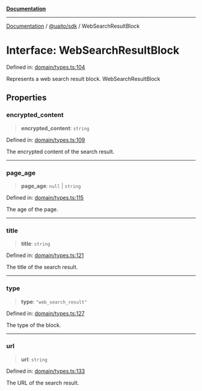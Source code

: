 [**Documentation**](../../../README.md)

***

[Documentation](../../../README.md) / [@uaito/sdk](../README.md) / WebSearchResultBlock

# Interface: WebSearchResultBlock

Defined in: [domain/types.ts:104](https://github.com/elribonazo/uaito/blob/329283f19d75a4623970a839744308f19ace5c16/packages/sdk/src/domain/types.ts#L104)

Represents a web search result block.
 WebSearchResultBlock

## Properties

### encrypted\_content

> **encrypted\_content**: `string`

Defined in: [domain/types.ts:109](https://github.com/elribonazo/uaito/blob/329283f19d75a4623970a839744308f19ace5c16/packages/sdk/src/domain/types.ts#L109)

The encrypted content of the search result.

***

### page\_age

> **page\_age**: `null` \| `string`

Defined in: [domain/types.ts:115](https://github.com/elribonazo/uaito/blob/329283f19d75a4623970a839744308f19ace5c16/packages/sdk/src/domain/types.ts#L115)

The age of the page.

***

### title

> **title**: `string`

Defined in: [domain/types.ts:121](https://github.com/elribonazo/uaito/blob/329283f19d75a4623970a839744308f19ace5c16/packages/sdk/src/domain/types.ts#L121)

The title of the search result.

***

### type

> **type**: `"web_search_result"`

Defined in: [domain/types.ts:127](https://github.com/elribonazo/uaito/blob/329283f19d75a4623970a839744308f19ace5c16/packages/sdk/src/domain/types.ts#L127)

The type of the block.

***

### url

> **url**: `string`

Defined in: [domain/types.ts:133](https://github.com/elribonazo/uaito/blob/329283f19d75a4623970a839744308f19ace5c16/packages/sdk/src/domain/types.ts#L133)

The URL of the search result.
